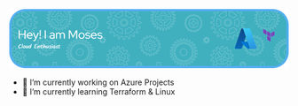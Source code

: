 <img src="https://raw.githubusercontent.com/AutoLyfe/AutoLyfe/master/github-header-image.png">
     

- 🔭 I’m currently working on Azure Projects
- 🌱 I’m currently learning Terraform & Linux
